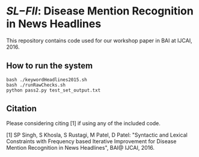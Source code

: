 # *SL−FII*: Disease Mention Recognition in News Headlines

This repository contains code used for our workshop paper in BAI at IJCAI, 2016. 

## How to run the system
```
bash ./keywordHeadlines2015.sh
bash ./runRawChecks.sh
python pass2.py test_set_output.txt
```
## Citation

Please considering citing [1] if using any of the included code.

[1] SP Singh, S Khosla, S Rustagi, M Patel, D Patel:
"Syntactic and Lexical Constraints with Frequency based Iterative Improvement for Disease Mention Recognition in News Headlines", 
BAI@ IJCAI, 2016. 
